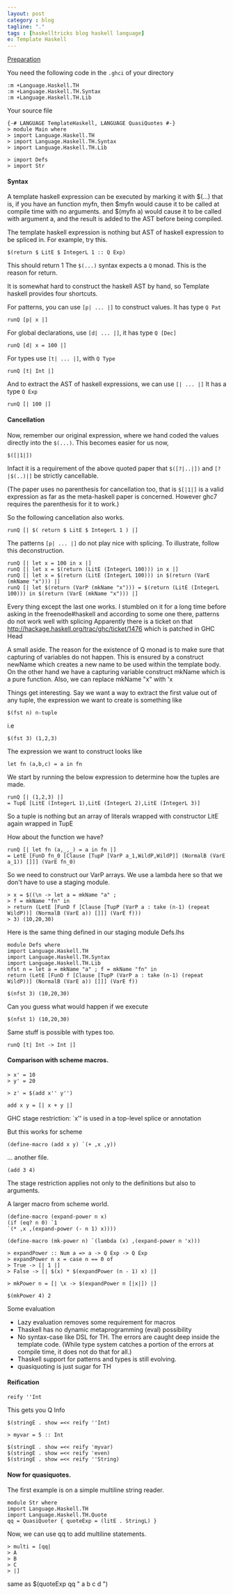 ```yaml
---
layout: post
category : blog
tagline: "."
tags : [haskelltricks blog haskell language]
e: Template Haskell
---
```


[Preparation](http://research.microsoft.com/en-us/um/people/simonpj/papers/meta-haskell/meta-haskell.pdf)

You need the following code in the `.ghci` of your directory

~~~
:m +Language.Haskell.TH
:m +Language.Haskell.TH.Syntax
:m +Language.Haskell.TH.Lib
~~~

Your source file

~~~
{-# LANGUAGE TemplateHaskell, LANGUAGE QuasiQuotes #-}
> module Main where
> import Language.Haskell.TH
> import Language.Haskell.TH.Syntax
> import Language.Haskell.TH.Lib

> import Defs
> import Str
~~~

#### Syntax

A template haskell expression can be executed by marking it with $(...)
that is, if you have an function myfn, then $myfn would cause it to be called at compile time with no arguments. and $(myfn a) would cause it to be called with argument a, and the result is added to the AST before being compiled.

The template haskell expression is nothing but AST of haskell expression to be spliced in. For example, try
this.

~~~
$(return $ LitE $ IntegerL 1 :: Q Exp)
~~~

This should return 1
The `$(...)` syntax expects a `Q` monad. This is the reason for return.

It is somewhat hard to construct the haskell AST by hand, so Template haskell provides four shortcuts.

For patterns, you can use `[p| ... |]` to construct values. It has type `Q Pat`

~~~
runQ [p| x |]
~~~

For global declarations, use `[d| ... |]`, it has type `Q [Dec]`

~~~
runQ [d| x = 100 |]
~~~

For types use `[t| ... |]`, with `Q Type`

~~~
runQ [t| Int |]
~~~

And to extract the AST of haskell expressions, we can use `[| ... |]` It has a type `Q Exp`

~~~
runQ [| 100 |]
~~~

#### Cancellation

Now, remember our original expression, where we hand coded the values directly into the `$(...)`.
This becomes easier for us now,

~~~
$([|1|])
~~~

Infact it is a requirement of the above quoted paper that `$([?|..|])` and `[?|$(..)|]` be strictly cancellable.

(The paper uses no parenthesis for cancellation too, that is `$[|1|]` is a valid expression as far
as the meta-haskell paper is concerned. However ghc7 requires the parenthesis for it to work.)

So the following cancellation also works.


~~~
runQ [| $( return $ LitE $ IntegerL 1 ) |]
~~~

The patterns `[p| ... |]` do not play nice with splicing. To illustrate, follow this deconstruction.

~~~
runQ [| let x = 100 in x |]
runQ [| let x = $(return (LitE (IntegerL 100))) in x |]
runQ [| let x = $(return (LitE (IntegerL 100))) in $(return (VarE (mkName "x"))) |]
runQ [| let $(return (VarP (mkName "x"))) = $(return (LitE (IntegerL 100))) in $(return (VarE (mkName "x"))) |]
~~~

Every thing except the last one works. I stumbled on it for a long time before asking in the freenode#haskell
and according to some one there, patterns do not work well with splicing
Apparently there is a ticket on that http://hackage.haskell.org/trac/ghc/ticket/1476 which is patched in GHC Head

A small aside. The reason for the existence of Q monad is to make sure that capturing of variables do not happen.
This is ensured by a construct newName which creates a new name to be used within the template body. On the other hand
we have a capturing variable construct mkName which is a pure function. Also, we can replace mkName "x" with 'x

Things get interesting. Say we want a way to extract the first value out of any tuple, the expression
we want to create is something like

~~~
$(fst n) n-tuple
~~~

i.e

~~~
$(fst 3) (1,2,3)
~~~

The expression we want to construct looks like

~~~
let fn (a,b,c) = a in fn
~~~

We start by running the below expression to determine how the tuples are made.

~~~
runQ [| (1,2,3) |]
= TupE [LitE (IntegerL 1),LitE (IntegerL 2),LitE (IntegerL 3)]
~~~

So a tuple is nothing but an array of literals wrapped with constructor LitE again wrapped in TupE

How about the function we have?

~~~
runQ [| let fn (a,_,_) = a in fn |]
= LetE [FunD fn_0 [Clause [TupP [VarP a_1,WildP,WildP]] (NormalB (VarE a_1)) []]] (VarE fn_0)
~~~

So we need to construct our VarP arrays.
We use a lambda here so that we don't have to use a staging module.

~~~
> x = $((\n -> let a = mkName "a" ;
> f = mkName "fn" in
> return (LetE [FunD f [Clause [TupP (VarP a : take (n-1) (repeat WildP))] (NormalB (VarE a)) []]] (VarE f)))
> 3) (10,20,30)
~~~

Here is the same thing defined in our staging module Defs.lhs


~~~
module Defs where
import Language.Haskell.TH
import Language.Haskell.TH.Syntax
import Language.Haskell.TH.Lib
nfst n = let a = mkName "a" ; f = mkName "fn" in
return (LetE [FunD f [Clause [TupP (VarP a : take (n-1) (repeat WildP))] (NormalB (VarE a)) []]] (VarE f))
~~~

~~~
$(nfst 3) (10,20,30)
~~~

Can you guess what would happen if we execute

~~~
$(nfst 1) (10,20,30)
~~~

Same stuff is possible with types too.

~~~
runQ [t| Int -> Int |]
~~~

#### Comparison with scheme macros.


~~~
> x' = 10
> y' = 20

> z' = $(add x'' y'')
~~~

~~~
add x y = [| x + y |]
~~~

GHC stage restriction: `x'' is used in a top-level splice or annotation

But this works for scheme

~~~
(define-macro (add x y) `(+ ,x ,y))
~~~

... another file.

~~~
(add 3 4)
~~~

The stage restriction applies not only to the definitions but also to
arguments.

A larger macro from scheme world.

~~~
(define-macro (expand-power n x)
(if (eq? n 0) `1
`(* ,x ,(expand-power (- n 1) x))))

(define-macro (mk-power n) `(lambda (x) ,(expand-power n 'x)))
~~~

~~~
> expandPower :: Num a => a -> Q Exp -> Q Exp
> expandPower n x = case n == 0 of
> True -> [| 1 |]
> False -> [| $(x) * $(expandPower (n - 1) x) |]

> mkPower n = [| \x -> $(expandPower n [|x|]) |]

$(mkPower 4) 2
~~~

Some evaluation

* Lazy evaluation removes some requirement for macros
* Thaskell has no dynamic metaprogramming (eval) possibility
* No syntax-case like DSL for TH. The errors are caught deep inside the template code. (While type system catches a portion of the errors at compile time, it does not do that for all.)
* Thaskell support for patterns and types is still evolving.
* quasiquoting is just sugar for TH


#### Reification

~~~
reify ''Int
~~~

This gets you Q Info

~~~
$(stringE . show =<< reify ''Int)
~~~

~~~
> myvar = 5 :: Int
~~~

~~~
$(stringE . show =<< reify 'myvar)
$(stringE . show =<< reify 'even)
$(stringE . show =<< reify ''String)
~~~


#### Now for quasiquotes.

The first example is on a simple multiline string reader.

~~~
module Str where
import Language.Haskell.TH
import Language.Haskell.TH.Quote
qq = QuasiQuoter { quoteExp = (litE . StringL) }
~~~

Now, we can use qq to add multiline statements.

~~~
> multi = [qq|
> A
> B
> C
> |]
~~~

same as $(quoteExp qq " a b c d ")


